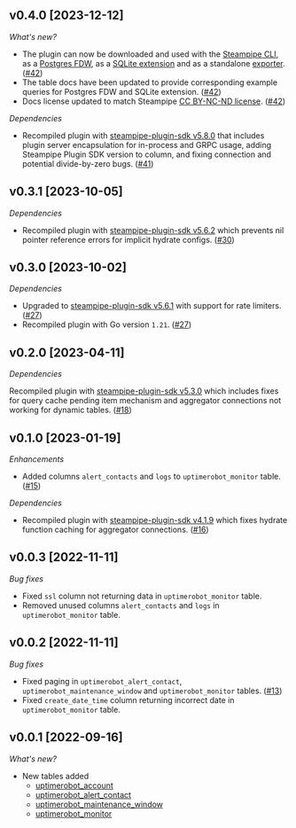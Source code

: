 ## v0.4.0 [2023-12-12]

_What's new?_

- The plugin can now be downloaded and used with the [Steampipe CLI](https://steampipe.io/docs), as a [Postgres FDW](https://steampipe.io/docs/steampipe_postgres/overview), as a [SQLite extension](https://steampipe.io/docs//steampipe_sqlite/overview) and as a standalone [exporter](https://steampipe.io/docs/steampipe_export/overview). ([#42](https://github.com/turbot/steampipe-plugin-uptimerobot/pull/42))
- The table docs have been updated to provide corresponding example queries for Postgres FDW and SQLite extension. ([#42](https://github.com/turbot/steampipe-plugin-uptimerobot/pull/42))
- Docs license updated to match Steampipe [CC BY-NC-ND license](https://github.com/turbot/steampipe-plugin-uptimerobot/blob/main/docs/LICENSE). ([#42](https://github.com/turbot/steampipe-plugin-uptimerobot/pull/42))

_Dependencies_

- Recompiled plugin with [steampipe-plugin-sdk v5.8.0](https://github.com/turbot/steampipe-plugin-sdk/blob/main/CHANGELOG.md#v580-2023-12-11) that includes plugin server encapsulation for in-process and GRPC usage, adding Steampipe Plugin SDK version to  column, and fixing connection and potential divide-by-zero bugs. ([#41](https://github.com/turbot/steampipe-plugin-uptimerobot/pull/41))

## v0.3.1 [2023-10-05]

_Dependencies_

- Recompiled plugin with [steampipe-plugin-sdk v5.6.2](https://github.com/turbot/steampipe-plugin-sdk/blob/main/CHANGELOG.md#v562-2023-10-03) which prevents nil pointer reference errors for implicit hydrate configs. ([#30](https://github.com/turbot/steampipe-plugin-uptimerobot/pull/30))

## v0.3.0 [2023-10-02]

_Dependencies_

- Upgraded to [steampipe-plugin-sdk v5.6.1](https://github.com/turbot/steampipe-plugin-sdk/blob/main/CHANGELOG.md#v561-2023-09-29) with support for rate limiters. ([#27](https://github.com/turbot/steampipe-plugin-uptimerobot/pull/27))
- Recompiled plugin with Go version `1.21`. ([#27](https://github.com/turbot/steampipe-plugin-uptimerobot/pull/27))

## v0.2.0 [2023-04-11]

_Dependencies_

Recompiled plugin with [steampipe-plugin-sdk v5.3.0](https://github.com/turbot/steampipe-plugin-sdk/blob/main/CHANGELOG.md#v530-2023-03-16) which includes fixes for query cache pending item mechanism and aggregator connections not working for dynamic tables. ([#18](https://github.com/turbot/steampipe-plugin-uptimerobot/pull/18))

## v0.1.0 [2023-01-19]

_Enhancements_

- Added columns `alert_contacts` and `logs` to `uptimerobot_monitor` table. ([#15](https://github.com/turbot/steampipe-plugin-uptimerobot/pull/15))

_Dependencies_

- Recompiled plugin with [steampipe-plugin-sdk v4.1.9](https://github.com/turbot/steampipe-plugin-sdk/blob/main/CHANGELOG.md#v419-2022-11-30) which fixes hydrate function caching for aggregator connections. ([#16](https://github.com/turbot/steampipe-plugin-uptimerobot/pull/16))

## v0.0.3 [2022-11-11]

_Bug fixes_

- Fixed `ssl` column not returning data in `uptimerobot_monitor` table.
- Removed unused columns `alert_contacts` and `logs` in `uptimerobot_monitor` table.

## v0.0.2 [2022-11-11]

_Bug fixes_

- Fixed paging in `uptimerobot_alert_contact`, `uptimerobot_maintenance_window` and `uptimerobot_monitor` tables. ([#13](https://github.com/turbot/steampipe-plugin-uptimerobot/pull/13))
- Fixed `create_date_time` column returning incorrect date in `uptimerobot_monitor` table.

## v0.0.1 [2022-09-16]

_What's new?_

- New tables added
  - [uptimerobot_account](https://hub.steampipe.io/plugins/turbot/uptimerobot/tables/uptimerobot_account)
  - [uptimerobot_alert_contact](https://hub.steampipe.io/plugins/turbot/uptimerobot/tables/uptimerobot_alert_contact)
  - [uptimerobot_maintenance_window](https://hub.steampipe.io/plugins/turbot/uptimerobot/tables/uptimerobot_maintenance_window)
  - [uptimerobot_monitor](https://hub.steampipe.io/plugins/turbot/uptimerobot/tables/uptimerobot_monitor)
